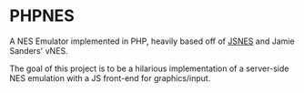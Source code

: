 # PHPNES

A NES Emulator implemented in PHP, heavily based off of [JSNES](https://github.com/bfirsh/jsnes) and Jamie Sanders' vNES.

The goal of this project is to be a hilarious implementation of a server-side NES emulation with a JS front-end for graphics/input.

